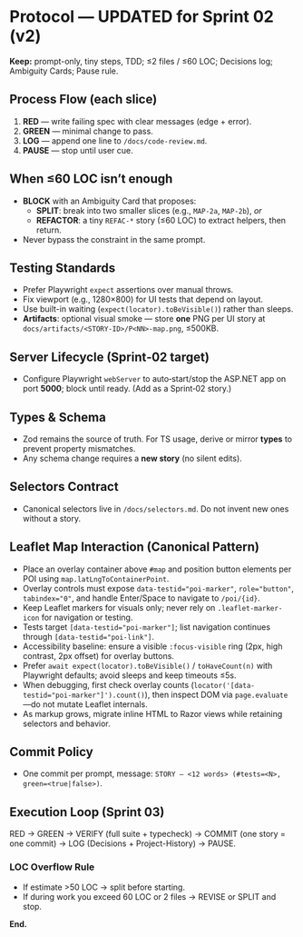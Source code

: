 # Protocol — UPDATED for Sprint 02 (v2)

**Keep:** prompt-only, tiny steps, TDD; ≤2 files / ≤60 LOC; Decisions log; Ambiguity Cards; Pause rule.

## Process Flow (each slice)
1) **RED** — write failing spec with clear messages (edge + error).  
2) **GREEN** — minimal change to pass.  
3) **LOG** — append one line to `/docs/code-review.md`.  
4) **PAUSE** — stop until user cue.

## When ≤60 LOC isn’t enough
- **BLOCK** with an Ambiguity Card that proposes:
  - **SPLIT**: break into two smaller slices (e.g., `MAP-2a`, `MAP-2b`), *or*
  - **REFACTOR**: a tiny `REFAC-*` story (≤60 LOC) to extract helpers, then return.
- Never bypass the constraint in the same prompt.

## Testing Standards
- Prefer Playwright `expect` assertions over manual throws.
- Fix viewport (e.g., 1280×800) for UI tests that depend on layout.
- Use built-in waiting (`expect(locator).toBeVisible()`) rather than sleeps.
- **Artifacts**: optional visual smoke — store **one** PNG per UI story at `docs/artifacts/<STORY-ID>/P<NN>-map.png`, ≤500KB.

## Server Lifecycle (Sprint‑02 target)
- Configure Playwright `webServer` to auto‑start/stop the ASP.NET app on port **5000**; block until ready. (Add as a Sprint‑02 story.)

## Types & Schema
- Zod remains the source of truth. For TS usage, derive or mirror **types** to prevent property mismatches.
- Any schema change requires a **new story** (no silent edits).

## Selectors Contract
- Canonical selectors live in `/docs/selectors.md`. Do not invent new ones without a story.

## Leaflet Map Interaction (Canonical Pattern)
- Place an overlay container above `#map` and position button elements per POI using `map.latLngToContainerPoint`.
- Overlay controls must expose `data-testid="poi-marker"`, `role="button"`, `tabindex="0"`, and handle Enter/Space to navigate to `/poi/{id}`.
- Keep Leaflet markers for visuals only; never rely on `.leaflet-marker-icon` for navigation or testing.
- Tests target `[data-testid="poi-marker"]`; list navigation continues through `[data-testid="poi-link"]`.
- Accessibility baseline: ensure a visible `:focus-visible` ring (2px, high contrast, 2px offset) for overlay buttons.
- Prefer `await expect(locator).toBeVisible()` / `toHaveCount(n)` with Playwright defaults; avoid sleeps and keep timeouts ≤5s.
- When debugging, first check overlay counts (`locator('[data-testid="poi-marker"]').count()`), then inspect DOM via `page.evaluate`—do not mutate Leaflet internals.
- As markup grows, migrate inline HTML to Razor views while retaining selectors and behavior.

## Commit Policy
- One commit per prompt, message: `STORY — <12 words> (#tests=<N>, green=<true|false>)`.

## Execution Loop (Sprint 03)
RED → GREEN → VERIFY (full suite + typecheck) → COMMIT (one story = one commit) → LOG (Decisions + Project-History) → PAUSE.

### LOC Overflow Rule
- If estimate >50 LOC → split before starting.
- If during work you exceed 60 LOC or 2 files → REVISE or SPLIT and stop.

**End.**
